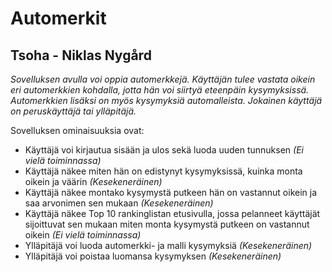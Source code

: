 # Automerkit

## Tsoha - Niklas Nygård

*Sovelluksen avulla voi oppia automerkkejä. Käyttäjän tulee vastata oikein eri automerkkien 
kohdalla, jotta hän voi siirtyä eteenpäin kysymyksissä. Automerkkien lisäksi on myös 
kysymyksiä automalleista. Jokainen käyttäjä on peruskäyttäjä tai ylläpitäjä.*

Sovelluksen ominaisuuksia ovat:

- Käyttäjä voi kirjautua sisään ja ulos sekä luoda uuden tunnuksen *(Ei vielä toiminnassa)*
- Käyttäjä näkee miten hän on edistynyt kysymyksissä, kuinka monta oikein ja väärin *(Kesekeneräinen)*
- Käyttäjä näkee montako kysymystä putkeen hän on vastannut oikein ja saa arvonimen 
  sen mukaan *(Kesekeneräinen)*
- Käyttäjä näkee Top 10 rankinglistan etusivulla, jossa pelanneet käyttäjät sijoittuvat
  sen mukaan miten monta kysymystä putkeen on vastannut oikein *(Ei vielä toiminnassa)*
- Ylläpitäjä voi luoda automerkki- ja malli kysymyksiä *(Kesekeneräinen)*
- Ylläpitäjä voi poistaa luomansa kysymyksen *(Kesekeneräinen)*
